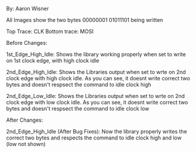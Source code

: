 By: Aaron Wisner

All Images show the two bytes 00000001 01011101 being written

Top Trace: CLK
Bottom trace: MOSI


Before Changes:

1st_Edge_High_Idle: Shows the library working properly when set to write on 1st clock edge, with high clock idle

2nd_Edge_High_Idle: Shows the Libraries output when set to wrte on 2nd clock edge with high clock idle. As you can see, it doesnt write correct two bytes and doesn't respsect the command to idle clock high

2nd_Edge_Low_Idle: Shows the Libraries output when set to wrte on 2nd clock edge with low clock idle. As you can see, it doesnt write correct two bytes and doesn't respsect the command to idle clock low


After Changes:

2nd_Edge_High_Idle (After Bug Fixes): Now the library properly writes the correct two bytes and respects the command to idle clock high and low (low not shown)
